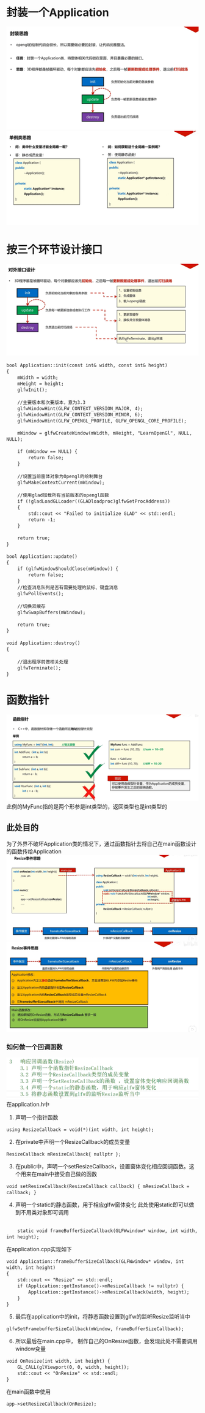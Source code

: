 # 封装一个Application
![输入图片说明](/imgs/2024-10-13/VIxcnh6mId4MhoGT.png)
![输入图片说明](/imgs/2024-10-13/sVDUnB9Ry98gBWSi.png)
# 按三个环节设计接口
![输入图片说明](/imgs/2024-10-13/S2w0kZL0slRjxDTp.png)
```
bool Application::init(const int& width, const int& height)
{
	mWidth = width;
	mHeight = height;
	glfwInit();

	//主要版本和次要版本，意为3.3
	glfwWindowHint(GLFW_CONTEXT_VERSION_MAJOR, 4);
	glfwWindowHint(GLFW_CONTEXT_VERSION_MINOR, 6);
	glfwWindowHint(GLFW_OPENGL_PROFILE, GLFW_OPENGL_CORE_PROFILE);

	mWindow = glfwCreateWindow(mWidth, mHeight, "LearnOpenGl", NULL, NULL);

	if (mWindow == NULL) {
		return false;
	}

	//设置当前窗体对象为Opengl的绘制舞台
	glfwMakeContextCurrent(mWindow);

	//使用glad加载所有当前版本的opengl函数
	if (!gladLoadGLLoader((GLADloadproc)glfwGetProcAddress))
	{
		std::cout << "Failed to initialize GLAD" << std::endl;
		return -1;
	}

	return true;
}

bool Application::update()
{
	if (glfwWindowShouldClose(mWindow)) {
		return false;
	}
	//检查消息队列是否有需要处理的鼠标、键盘消息
	glfwPollEvents();

	//切换双缓存
	glfwSwapBuffers(mWindow);

	return true;
}

void Application::destroy()
{

	//退出程序前做相关处理
	glfwTerminate();
}
```
# 函数指针
![输入图片说明](/imgs/2024-10-13/CNaydYLtOfCeBkqe.png)
此例的MyFunc指的是两个形参是int类型的，返回类型也是int类型的
## 此处目的
为了外界不破坏Application类的情况下，通过函数指针去将自己在main函数设计的函数传给Application
![输入图片说明](/imgs/2024-10-13/G7ETkU4hUHeio9aM.png)
![输入图片说明](/imgs/2024-10-13/VIUxM347q0kIqYQN.png)
### 如何做一个回调函数
![输入图片说明](/imgs/2024-10-13/ntHIG4xCIvTcI34R.png)
在application.h中
1. 声明一个指针函数
```
using ResizeCallback = void(*)(int width, int height);
```
2. 在private中声明一个ResizeCallback的成员变量
```
ResizeCallback mResizeCallback{ nullptr };
```
3. 在public中，声明一个setResizeCallback，设置窗体变化相应回调函数。这个用来在main中接受自己做的函数
```
void setResizeCallback(ResizeCallback callback) { mResizeCallback = callback; }
```
4. 声明一个static的静态函数，用于相应glfw窗体变化
此处使用static即可以做到不用类对象即可调用

```

	static void frameBufferSizeCallback(GLFWwindow* window, int width, int height);
```
在application.cpp实现如下
```
void Application::frameBufferSizeCallback(GLFWwindow* window, int width, int height)
{
	std::cout << "Resize" << std::endl;
	if (Application::getInstance()->mResizeCallback != nullptr) {
		Application::getInstance()->mResizeCallback(width, height);
	}
}
```
5. 最后在application中的init，将静态函数设置到glfw的监听Resize监听当中
```
glfwSetFramebufferSizeCallback(mWindow, frameBufferSizeCallback);
```
6. 所以最后在main.cpp中，
制作自己的OnResize函数，会发现此处不需要调用window变量
```
void OnResize(int width, int height) {
    GL_CALL(glViewport(0, 0, width, height));
    std::cout << "OnResize" << std::endl;
}
```
在main函数中使用
```
app->setResizeCallback(OnResize);
```

<!--stackedit_data:
eyJoaXN0b3J5IjpbMTYzNjk3OTM2NSwtNDg5OTQzODM4LDEzNT
EwNzM4ODUsLTEyNjE3MzE2NjIsMTMxMTEzMjI3N119
-->